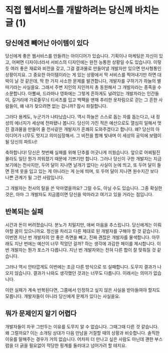# 직접 웹서비스를 개발하려는 당신께 바치는 글 (1)

## 당신에겐 빼어난 아이템이 있다

당신에게 좋은 웹서비스를 만들려는 아이디어가 있습니다. 기획이나 마케팅은 자신이 있고, 어쩌면 디자이너라서 서비스의 디자인에는 완전 능통한 상황일 수도 있습니다. 이렇듯 여러 좋은 재료와 비전을 갖고, 그걸 결과물로 만들어낼 개발자만 있으면 만사형통인 상황이지요. 그 중요한 아이템이라는 게 있는 상황에서 딱 서비스를 찍어내기만 하면 대박이 날 것 같은데, 딱 한 가지 사소한 문제를 발견합니다, 개발자를 구하기가 하늘의 별따기라는 사실을요. 그래서 주변 지인의 지인까지 총 동원해서 그 개발자라는 종족을 수소문합니다. 아뿔싸, 드라마나 영화에는 그렇게 흔하게도 널려있는 개발자라는 인간들이, 길거리에 가로줄무늬 티셔츠를 입고 백팩을 맨채 추리한 옷차림으로 걷는 그 흔한 사람들이, 왜 내가 찾으려면 없는 겁니까? 잠시 좌절합니다.

그러다 용케도, 누군가가 나타났습니다. 역시 하늘은 스스로 돕는 자를 돕는다고, 내 정성의 에너지가 세상에 전파됐나 봅니다. 당신이 가진 적은 예산으로도 열심히 일해서 멋진 결과물을 만들어 줄 천사같은 개발자가 흔쾌히 도와주겠다고 합니다. 왜? 당신의 아이디어가 너무도 멋지고 의미심장해서. 그 비전을 함께 빛내며 이 세상의 공익에 보탬이 될 당신의 파트너!

축하합니다! 당신은 첫번째 실패를 위해 단추를 어긋나게 끼웠습니다. 앞으로 어찌될진 몰라도 일단 뭔가 끼워졌기 때문에 기쁘기만 합니다. 그러나 당신이 구한 개발자는 지금 보기에는 천사지만, 두어 달이 지나면 날개가 없다는 사실이 눈에 띄고, 또 두어 달이 들면 흰색 옷을 입고 있는 게 아니라는 게 눈에 띄며, 또 두어 달이 지나면 원수지간 보다 나쁜 관계가 될 그런 사람입니다.

그 개발자는 천사의 탈을 쓴 악마였을까요? 그럴 수도, 아닐 수도 있습니다. 그중 확실한 것은, 아마 그 개발자도 지금쯤이면 당신을 악마라고 여기고 있을 거라는 점입니다.

## 반복되는 실패

시간과 돈이 버려졌습니다. 분노가 치밀지만, 애써 마음을 추스립니다. 당신에게는 이뤄야할 꿈이 있으니까요. 정신을 차리고 다른 제대로 된 개발자를 구해야 할 것 같습니다. 이번엔 지난 번 개발자의 안 좋은 측면을 빼고, 진짜 괜찮은 개발자를 물색합니다. 아무래도 지난 번에는 예산이 너무 적었던 걸까? 하는 생각에 과감한 페이를 제시합니다. 이번 개발자는 뭔가 포스가 다릅니다. 지난 번 개발자와는 전혀 다른 합이 잘 맞춰질 것 같습니다.

그러나 역시 안타깝게도 이번에는 조금 다른 방식으로 또 실패합니다. 도무지 결과가 나오지 않습니다. 결과가 나와도 생각했던 것과는 너무도 다릅니다. 이래서는 의미가 없습니다.

이런 실패가 계속 반복된다면, 그쯤에서 인정하고 싶지 않은 사실을 받아들여야 할지도 모릅니다. 개발자들이 아니라 당신에게 문제가 있다는 사실을요.

## 뭐가 문제인지 알기 어렵다

개발자들이 자꾸 그만두는 이유를 도무지 알 수 없습니다. 그때그때 다른 것 같습니다. 왜 그럴까요? 이는 소개팅 상대가 다음 만남을 거절할 때의 상황과 비슷합니다. 솔직한 이유를 말해주는 경우가 거의 없습니다. 어차피 더 만나고 싶은 사람도 아닌데 괜한 부스럼을 더 긁을 필요없이 적당한 핑계를 둘러대고 넘어가려 할 테지요.
